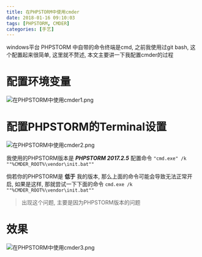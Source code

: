 ```yaml
---
title: 在PHPSTORM中使用cmder
date: 2018-01-16 09:10:03
tags: [PHPSTORM, CMDER]
categories: [手艺]
---
```

windows平台 PHPSTORM 中自带的命令终端是cmd, 之前我使用过git bash, 这个配置起来很简单, 这里就不赘述, 本文主要讲一下我配置cmder的过程

<!-- more -->
# 配置环境变量
![在PHPSTORM中使用cmder1.png](https://i.loli.net/2018/09/07/5b924c2bc3fa2.png)

# 配置PHPSTORM的Terminal设置
![在PHPSTORM中使用cmder2.png](https://i.loli.net/2018/09/07/5b924c2bd2076.png)

我使用的PHPSTORM版本是 ***PHPSTORM 2017.2.5*** 配置命令
` "cmd.exe" /k ""%CMDER_ROOT%\vendor\init.bat"" `

倘若你的PHPSTORM是 **低于** 我的版本, 那么上面的命令可能会导致无法正常开启, 如果是这样, 那就尝试一下下面的命令
` cmd.exe /k ""%CMDER_ROOT%\vendor\init.bat"" `

> 出现这个问题, 主要是因为PHPSTORM版本的问题

# 效果
![在PHPSTORM中使用cmder3.png](https://i.loli.net/2018/09/07/5b924c2ba2744.png)